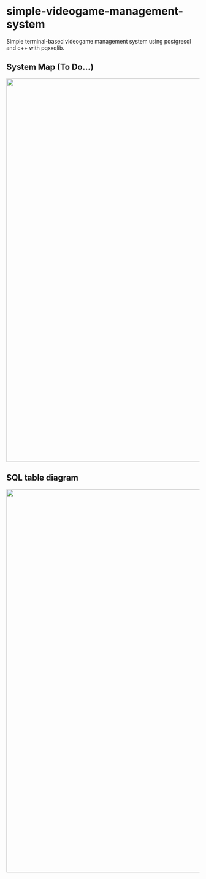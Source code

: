 # simple-videogame-management-system

Simple terminal-based videogame management system using postgresql and c++ with pqxxqlib.

## System Map (To Do...)
<img src="https://github.com/artHub-j/simple-videogame-management-system/assets/92806890/6fce83a5-8f7c-4269-9379-fbe1ecbce95e" width="1000" />

## SQL table diagram
<img src="https://github.com/artHub-j/simple-videogame-management-system/assets/92806890/8a695509-1931-4e46-8243-62abb72bdeec" width="1000" />

